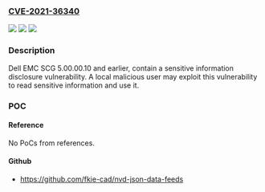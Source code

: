 ### [CVE-2021-36340](https://cve.mitre.org/cgi-bin/cvename.cgi?name=CVE-2021-36340)
![](https://img.shields.io/static/v1?label=Product&message=Secure%20Connect%20Gateway%20(SCG)%205.0%20Application&color=blue)
![](https://img.shields.io/static/v1?label=Version&message=%3C%205.00.05.10%20&color=brighgreen)
![](https://img.shields.io/static/v1?label=Vulnerability&message=CWE-532%3A%20Information%20Exposure%20Through%20Log%20Files&color=brighgreen)

### Description

Dell EMC SCG 5.00.00.10 and earlier, contain a sensitive information disclosure vulnerability. A local malicious user may exploit this vulnerability to read sensitive information and use it.

### POC

#### Reference
No PoCs from references.

#### Github
- https://github.com/fkie-cad/nvd-json-data-feeds

